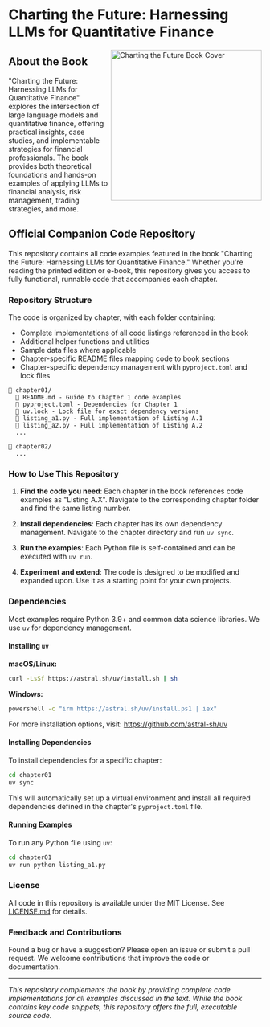 # Charting the Future: Harnessing LLMs for Quantitative Finance
<img src="https://github.com/user-attachments/assets/90b06215-28b1-4b4b-b34e-8474154b5ca0" alt="Charting the Future Book Cover" width="300" align="right"/>

## About the Book

"Charting the Future: Harnessing LLMs for Quantitative Finance" explores the intersection of large language models and quantitative finance, offering practical insights, case studies, and implementable strategies for financial professionals. The book provides both theoretical foundations and hands-on examples of applying LLMs to financial analysis, risk management, trading strategies, and more.

## Official Companion Code Repository 

This repository contains all code examples featured in the book "Charting the Future: Harnessing LLMs for Quantitative Finance." Whether you're reading the printed edition or e-book, this repository gives you access to fully functional, runnable code that accompanies each chapter.

### Repository Structure

The code is organized by chapter, with each folder containing:

- Complete implementations of all code listings referenced in the book
- Additional helper functions and utilities
- Sample data files where applicable
- Chapter-specific README files mapping code to book sections
- Chapter-specific dependency management with `pyproject.toml` and lock files

```
📂 chapter01/
  📄 README.md - Guide to Chapter 1 code examples
  📄 pyproject.toml - Dependencies for Chapter 1
  📄 uv.lock - Lock file for exact dependency versions
  📄 listing_a1.py - Full implementation of Listing A.1
  📄 listing_a2.py - Full implementation of Listing A.2
  ...

📂 chapter02/
  ...
```

### How to Use This Repository

1. **Find the code you need**: Each chapter in the book references code examples as "Listing A.X". Navigate to the corresponding chapter folder and find the same listing number.

2. **Install dependencies**: Each chapter has its own dependency management. Navigate to the chapter directory and run `uv sync`.

3. **Run the examples**: Each Python file is self-contained and can be executed with `uv run`.

4. **Experiment and extend**: The code is designed to be modified and expanded upon. Use it as a starting point for your own projects.

### Dependencies

Most examples require Python 3.9+ and common data science libraries. We use `uv` for dependency management.

#### Installing `uv`

**macOS/Linux:**
```bash
curl -LsSf https://astral.sh/uv/install.sh | sh
```

**Windows:**
```bash
powershell -c "irm https://astral.sh/uv/install.ps1 | iex"
```

For more installation options, visit: https://github.com/astral-sh/uv

#### Installing Dependencies

To install dependencies for a specific chapter:

```bash
cd chapter01
uv sync
```

This will automatically set up a virtual environment and install all required dependencies defined in the chapter's `pyproject.toml` file.

#### Running Examples

To run any Python file using `uv`:

```bash
cd chapter01
uv run python listing_a1.py
```

### License

All code in this repository is available under the MIT License. See [LICENSE.md](LICENSE.md) for details.

### Feedback and Contributions

Found a bug or have a suggestion? Please open an issue or submit a pull request. We welcome contributions that improve the code or documentation.

---

*This repository complements the book by providing complete code implementations for all examples discussed in the text. While the book contains key code snippets, this repository offers the full, executable source code.*

